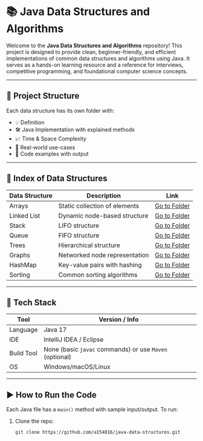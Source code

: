 
# 📚 Java Data Structures and Algorithms

Welcome to the **Java Data Structures and Algorithms** repository! This project is designed to provide clean, beginner-friendly, and efficient implementations of common data structures and algorithms using Java. It serves as a hands-on learning resource and a reference for interviews, competitive programming, and foundational computer science concepts.

---

## 📁 Project Structure

Each data structure has its own folder with:
- 💡 Definition
- 🛠️ Java Implementation with explained methods
- 📈 Time & Space Complexity
- 🧠 Real-world use-cases
- 🧪 Code examples with output

---

## 📌 Index of Data Structures

| Data Structure | Description | Link |
|----------------|-------------|------|
| Arrays         | Static collection of elements | [Go to Folder](./arrays/) |
| Linked List    | Dynamic node-based structure | [Go to Folder](./linkedlist/) |
| Stack          | LIFO structure | [Go to Folder](./stack/) |
| Queue          | FIFO structure | [Go to Folder](./queue/) |
| Trees          | Hierarchical structure | [Go to Folder](./trees/) |
| Graphs         | Networked node representation | [Go to Folder](./graphs/) |
| HashMap        | Key-value pairs with hashing | [Go to Folder](./hashmaps/) |
| Sorting        | Common sorting algorithms | [Go to Folder](./sorting/) |

---

## 🔧 Tech Stack

| Tool | Version / Info |
|------|----------------|
| Language | Java 17 |
| IDE | IntelliJ IDEA / Eclipse |
| Build Tool | None (basic `javac` commands) or use `Maven` (optional) |
| OS | Windows/macOS/Linux |

---

## ▶️ How to Run the Code

Each Java file has a `main()` method with sample input/output. To run:

1. Clone the repo:
   ```bash
   git clone https://github.com/a154016/java-data-structures.git
